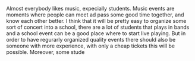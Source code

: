 Almost everybody likes music, expecially students. Music events are moments where people can meet ad pass some good time together, and know each other better. 
I think that it will be pretty easy to organize some sort of concert into a school, there are a lot of students that plays in bands and a school event can be a good place where to start live playing. But in order to have regurarly organized quality events there should also be someone with more experience, with only a cheap tickets this will be possible.
Moreover, some stude
